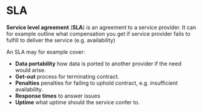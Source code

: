 # SLA

**Service level agreement** (**SLA**) is an agreement to a service provider. It
can for example outline what compensation you get if service provider fails to
fulfill to deliver the service (e.g. availability)

An SLA may for example cover:

- **Data portability** how data is ported to another provider if the need would
  arise.
- **Get-out** process for terminating contract.
- **Penalties** penalties for failing to uphold contract, e.g. insufficient
  availability.
- **Response times** to answer issues
- **Uptime** what uptime should the service confer to.
